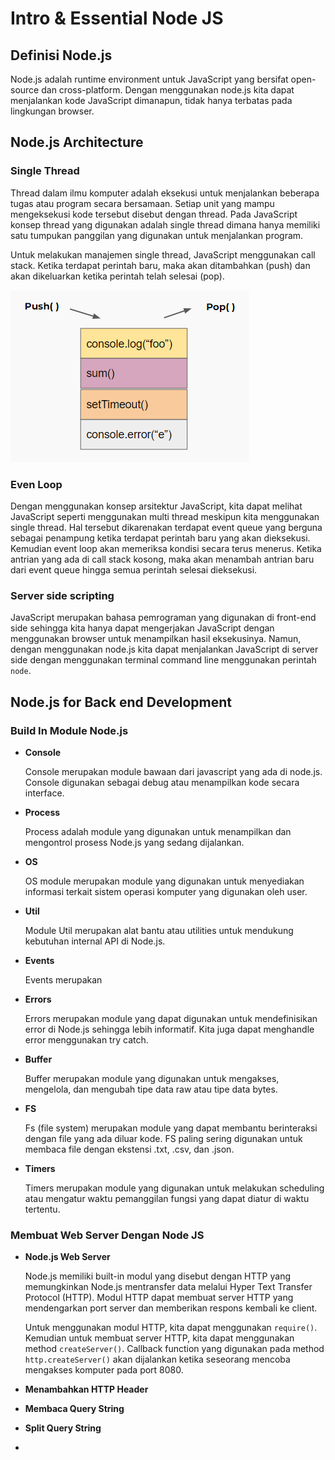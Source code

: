 # Intro & Essential Node JS

## Definisi Node.js
Node.js adalah runtime environment untuk JavaScript yang bersifat open-source dan cross-platform. Dengan menggunakan node.js kita dapat menjalankan kode JavaScript dimanapun, tidak hanya terbatas pada lingkungan browser.

## Node.js Architecture

### Single Thread
Thread dalam ilmu komputer adalah eksekusi untuk menjalankan beberapa tugas atau program secara bersamaan. Setiap unit yang mampu mengeksekusi kode tersebut disebut dengan thread. Pada JavaScript konsep thread yang digunakan adalah single thread dimana hanya memiliki satu tumpukan panggilan yang digunakan untuk menjalankan program.

Untuk melakukan manajemen single thread, JavaScript menggunakan call stack. Ketika terdapat perintah baru, maka akan ditambahkan (push) dan akan dikeluarkan ketika perintah telah selesai (pop).

![single thread](https://github.com/fiir09/Writing-and-Presentation-Test/blob/main/Module%2012%20-%20Intro%20%26%20Essential%20Node%20JS/single%20thread.png)

### Even Loop
Dengan menggunakan konsep arsitektur JavaScript, kita dapat melihat JavaScript seperti menggunakan multi thread meskipun kita menggunakan single thread. Hal tersebut dikarenakan terdapat event queue yang berguna sebagai penampung ketika terdapat perintah baru yang akan dieksekusi. Kemudian event loop akan memeriksa kondisi secara terus menerus. Ketika antrian yang ada di call stack kosong, maka akan menambah antrian baru dari event queue hingga semua perintah selesai dieksekusi.

### Server side scripting
JavaScript merupakan bahasa pemrograman yang digunakan di front-end side sehingga kita hanya dapat mengerjakan JavaScript dengan menggunakan browser untuk menampilkan hasil eksekusinya. Namun, dengan menggunakan node.js kita dapat menjalankan JavaScript di server side dengan menggunakan terminal command line menggunakan perintah `node`.

## Node.js for Back end Development

### Build In Module Node.js

- **Console**

  Console merupakan module bawaan dari javascript yang ada di node.js. Console digunakan sebagai debug atau menampilkan kode secara interface.

- **Process**

  Process adalah module yang digunakan untuk menampilkan dan mengontrol prosess Node.js yang sedang dijalankan.

- **OS**

  OS module merupakan module yang digunakan untuk menyediakan informasi terkait sistem operasi komputer yang digunakan oleh user.

- **Util**

  Module Util merupakan alat bantu atau utilities untuk mendukung kebutuhan internal API di Node.js.

- **Events**

  Events merupakan

- **Errors**

  Errors merupakan module yang dapat digunakan untuk mendefinisikan error di Node.js sehingga lebih informatif. Kita juga dapat menghandle error menggunakan try catch.

- **Buffer**

  Buffer merupakan module yang digunakan untuk mengakses, mengelola, dan mengubah tipe data raw atau tipe data bytes.

- **FS**

  Fs (file system) merupakan module yang dapat membantu berinteraksi dengan file yang ada diluar kode. FS paling sering digunakan untuk membaca file dengan ekstensi .txt, .csv, dan .json.

- **Timers**

  Timers merupakan module yang digunakan untuk melakukan scheduling atau mengatur waktu pemanggilan fungsi yang dapat diatur di waktu tertentu.

### Membuat Web Server Dengan Node JS

- **Node.js Web Server**

  Node.js memiliki built-in modul yang disebut dengan HTTP yang memungkinkan Node.js mentransfer data melalui Hyper Text Transfer Protocol (HTTP). Modul HTTP dapat membuat server HTTP yang mendengarkan port server dan memberikan respons kembali ke client.
  
  Untuk menggunakan modul HTTP, kita dapat menggunakan `require()`. Kemudian untuk membuat server HTTP, kita dapat menggunakan method `createServer()`. Callback function yang digunakan pada method `http.createServer()` akan dijalankan ketika seseorang mencoba mengakses komputer pada port 8080.

- **Menambahkan HTTP Header**
- **Membaca Query String**
- **Split Query String**
- 
